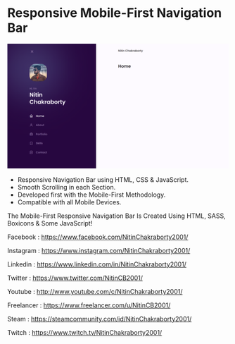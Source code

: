 # Responsive Mobile-First Navigation Bar

![Responsive Mobile-First Navigation Bar](./Preview.png)

- Responsive Navigation Bar using HTML, CSS & JavaScript.
- Smooth Scrolling in each Section.
- Developed first with the Mobile-First Methodology.
- Compatible with all Mobile Devices.

The Mobile-First Responsive Navigation Bar Is Created Using HTML, SASS, Boxicons & Some JavaScript!

Facebook : <https://www.facebook.com/NitinChakraborty2001/>

Instagram : <https://www.instagram.com/NitinChakraborty2001/>

Linkedin : <https://www.linkedin.com/in/NitinChakraborty2001/>

Twitter : <https://www.twitter.com/NitinCB2001/>

Youtube : <http://www.youtube.com/c/NitinChakraborty2001/>

Freelancer : <https://www.freelancer.com/u/NitinCB2001/>

Steam : <https://steamcommunity.com/id/NitinChakraborty2001/>

Twitch : <https://www.twitch.tv/NitinChakraborty2001/>

